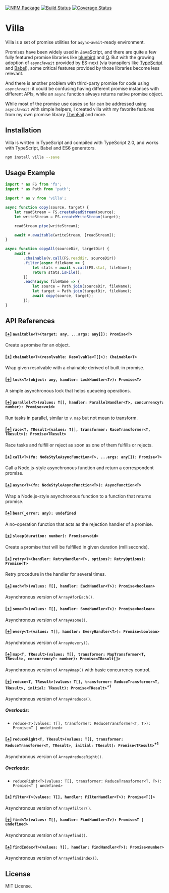 [![NPM Package](https://badge.fury.io/js/villa.svg)](https://www.npmjs.com/package/villa)
[![Build Status](https://travis-ci.org/vilic/villa.svg)](https://travis-ci.org/vilic/villa)
[![Coverage Status](https://coveralls.io/repos/github/vilic/villa/badge.svg?branch=master)](https://coveralls.io/github/vilic/villa?branch=master)

# Villa

Villa is a set of promise utilities for `async`-`await`-ready environment.

Promises have been widely used in JavaScript, and there are quite a few fully
featured promise libraries like
[bluebird](https://github.com/petkaantonov/bluebird) and
[Q](https://github.com/kriskowal/q). But with the growing adoption of
`async`/`await` provided by ES-next (via transpilers like
[TypeScript](http://www.typescriptlang.org/) and [Babel](http://babeljs.io/)),
some critical features provided by those libraries become less relevant.

And there is another problem with third-party promise for code using
`async`/`await`: it could be confusing having different promise instances with
different APIs, while an `async` function always returns native promise object.

While most of the promise use cases so far can be addressed using
`async`/`await` with simple helpers, I created villa with my favorite features
from my own promise library [ThenFail](https://github.com/vilic/thenfail) and
more.

## Installation

Villa is written in TypeScript and compiled with TypeScript 2.0, and works with
TypeScript, Babel and ES6 generators.

```sh
npm install villa --save
```

## Usage Example
```ts
import * as FS from 'fs';
import * as Path from 'path';

import * as v from 'villa';

async function copy(source, target) {
    let readStream = FS.createReadStream(source);
    let writeStream = FS.createWriteStream(target);

    readStream.pipe(writeStream);

    await v.awaitable(writeStream, [readStream]);
}

async function copyAll(sourceDir, targetDir) {
    await v
        .chainable(v.call(FS.readdir, sourceDir))
        .filter(async fileName => {
            let stats = await v.call(FS.stat, fileName);
            return stats.isFile();
        })
        .each(async fileName => {
            let source = Path.join(sourceDir, fileName);
            let target = Path.join(targetDir, fileName);
            await copy(source, target);
        });
}
```

## API References

<!-- docheat:functions -->

#### [[+]](src/awaitable.ts#L17) `awaitable<T>(target: any, ...args: any[]): Promise<T>`

Create a promise for an object.

#### [[+]](src/chainable.ts#L124) `chainable<T>(resolvable: Resolvable<T[]>): Chainable<T>`

Wrap given resolvable with a chainable derived of built-in promise.

#### [[+]](src/concurrency.ts#L18) `lock<T>(object: any, handler: LockHandler<T>): Promise<T>`

A simple asynchronous lock that helps queueing operations.

#### [[+]](src/concurrency.ts#L36) `parallel<T>(values: T[], handler: ParallelHandler<T>, concurrency?: number): Promise<void>`

Run tasks in parallel, similar to `v.map` but not mean to transform.

#### [[+]](src/concurrency.ts#L53) `race<T, TResult>(values: T[], transformer: RaceTransformer<T, TResult>): Promise<TResult>`

Race tasks and fulfill or reject as soon as one of them fulfills or rejects.

#### [[+]](src/function.ts#L21) `call<T>(fn: NodeStyleAsyncFunction<T>, ...args: any[]): Promise<T>`

Call a Node.js-style asynchronous function and return a correspondent
promise.

#### [[+]](src/function.ts#L42) `async<T>(fn: NodeStyleAsyncFunction<T>): AsyncFunction<T>`

Wrap a Node.js-style asynchronous function to a function that returns
promise.

#### [[+]](src/miscellaneous.ts#L6) `bear(_error: any): undefined`

A no-operation function that acts as the rejection handler of a promise.

#### [[+]](src/miscellaneous.ts#L14) `sleep(duration: number): Promise<void>`

Create a promise that will be fulfilled in given duration (milliseconds).

#### [[+]](src/miscellaneous.ts#L36) `retry<T>(handler: RetryHandler<T>, options?: RetryOptions): Promise<T>`

Retry procedure in the handler for several times.

#### [[+]](src/array.ts#L12) `each<T>(values: T[], handler: EachHandler<T>): Promise<boolean>`

Asynchronous version of `Array#forEach()`.

#### [[+]](src/array.ts#L34) `some<T>(values: T[], handler: SomeHandler<T>): Promise<boolean>`

Asynchronous version of `Array#some()`.

#### [[+]](src/array.ts#L56) `every<T>(values: T[], handler: EveryHandler<T>): Promise<boolean>`

Asynchronous version of `Array#every()`.

#### [[+]](src/array.ts#L78) `map<T, TResult>(values: T[], transformer: MapTransformer<T, TResult>, concurrency?: number): Promise<TResult[]>`

Asynchronous version of `Array#map()` with basic concurrency control.

#### [[+]](src/array.ts#L150) `reduce<T, TResult>(values: T[], transformer: ReduceTransformer<T, TResult>, initial: TResult): Promise<TResult>`<sup>+1</sup>

Asynchronous version of `Array#reduce()`.

##### Overloads:

- `reduce<T>(values: T[], transformer: ReduceTransformer<T, T>): Promise<T | undefined>`

#### [[+]](src/array.ts#L175) `reduceRight<T, TResult>(values: T[], transformer: ReduceTransformer<T, TResult>, initial: TResult): Promise<TResult>`<sup>+1</sup>

Asynchronous version of `Array#reduceRight()`.

##### Overloads:

- `reduceRight<T>(values: T[], transformer: ReduceTransformer<T, T>): Promise<T | undefined>`

#### [[+]](src/array.ts#L206) `filter<T>(values: T[], handler: FilterHandler<T>): Promise<T[]>`

Asynchronous version of `Array#filter()`.

#### [[+]](src/array.ts#L231) `find<T>(values: T[], handler: FindHandler<T>): Promise<T | undefined>`

Asynchronous version of `Array#find()`.

#### [[+]](src/array.ts#L248) `findIndex<T>(values: T[], handler: FindHandler<T>): Promise<number>`

Asynchronous version of `Array#findIndex()`.

<!-- endcheat -->

## License

MIT License.
